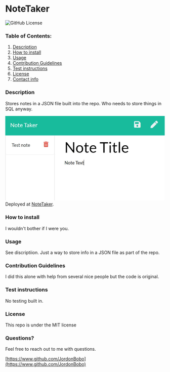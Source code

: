 
# NoteTaker
![GitHub License](https://img.shields.io/badge/license-MIT-blue.svg)

### Table of Contents:
1. [Description](#description)
2. [How to install](#How-to-install)
3. [Usage](#Usage)
4. [Contribution Guidelines](#Contribution-Guidelines)
5. [Test instructions](#Test-instructions)
6. [License](#License)
7. [Contact info](#Questions?)

### Description
Stores notes in a JSON file built into the repo. Who needs to store things in SQL anyway.

![sample webpage](/public/assets/screenshot.jpg)
Deployed at [NoteTaker](https://jordonbobo.github.io/NoteTaker/).

### How to install
I wouldn't bother if I were you. 

### Usage
See discriptiion. Just a way to store info in a JSON file as part of the repo.

### Contribution Guidelines
I did this alone with help from several nice people but the code is original.

### Test instructions
No testing built in. 

### License
This repo is under the MIT license

### Questions?
Feel free to reach out to me with questions. 

[https://www.github.com/JordonBobo](https://www.github.com/JordonBobo) 

